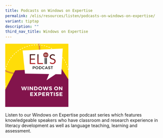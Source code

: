 ```yaml
---
title: Podcasts on Windows on Expertise
permalink: /elis/resources/listen/podcasts-on-windows-on-expertise/
variant: tiptap
description: ""
third_nav_title: Windows on Expertise
---
```

<p></p>
<div class="isomer-image-wrapper">
<img style="width: 40%;" height="auto" width="100%" alt="" src="/images/Winex.png">
</div>
<p>Listen to our Windows on Expertise podcast series which features knowledgeable
speakers who have classroom and research experience in literacy development
as well as language teaching, learning and assessment.</p>
<h4></h4>
<p>​</p>